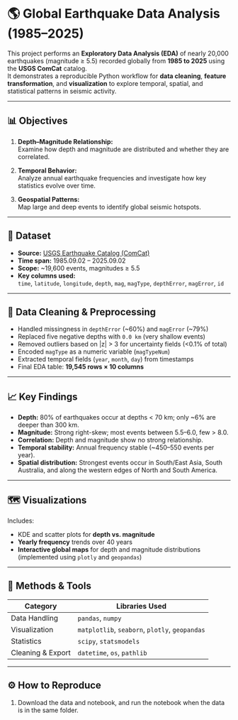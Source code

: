 # 🌎 Global Earthquake Data Analysis (1985–2025)
This project performs an **Exploratory Data Analysis (EDA)** of nearly 20,000 earthquakes (magnitude ≥ 5.5) recorded globally from **1985 to 2025** using the **USGS ComCat** catalog.  
It demonstrates a reproducible Python workflow for **data cleaning**, **feature transformation**, and **visualization** to explore temporal, spatial, and statistical patterns in seismic activity.

---

## 📊 Objectives
1. **Depth–Magnitude Relationship:**  
   Examine how depth and magnitude are distributed and whether they are correlated.

2. **Temporal Behavior:**  
   Analyze annual earthquake frequencies and investigate how key statistics evolve over time.

3. **Geospatial Patterns:**  
   Map large and deep events to identify global seismic hotspots.

---

## 🧩 Dataset
- **Source:** [USGS Earthquake Catalog (ComCat)](https://earthquake.usgs.gov/data/comcat/)
- **Time span:** 1985.09.02 – 2025.09.02  
- **Scope:** ~19,600 events, magnitudes ≥ 5.5  
- **Key columns used:**  
  `time`, `latitude`, `longitude`, `depth`, `mag`, `magType`, `depthError`, `magError`, `id`

---

## 🧹 Data Cleaning & Preprocessing
- Handled missingness in `depthError` (~60%) and `magError` (~79%)  
- Replaced five negative depths with `0.0 km` (very shallow events)  
- Removed outliers based on |z| > 3 for uncertainty fields (<0.1% of total)  
- Encoded `magType` as a numeric variable (`magTypeNum`)  
- Extracted temporal fields (`year`, `month`, `day`) from timestamps  
- Final EDA table: **19,545 rows × 10 columns**

---

## 📈 Key Findings
- **Depth:** 80% of earthquakes occur at depths < 70 km; only ~6% are deeper than 300 km.  
- **Magnitude:** Strong right-skew; most events between 5.5–6.0, few > 8.0.  
- **Correlation:** Depth and magnitude show no strong relationship.  
- **Temporal stability:** Annual frequency stable (~450–550 events per year).  
- **Spatial distribution:** Strongest events occur in South/East Asia, South Australia, and along the western edges of North and South America.

---

## 🗺️ Visualizations
Includes:
- KDE and scatter plots for **depth vs. magnitude**  
- **Yearly frequency** trends over 40 years  
- **Interactive global maps** for depth and magnitude distributions  
  (implemented using `plotly` and `geopandas`)

---

## 🧠 Methods & Tools
| Category | Libraries Used |
|-----------|----------------|
| Data Handling | `pandas`, `numpy` |
| Visualization | `matplotlib`, `seaborn`, `plotly`, `geopandas` |
| Statistics | `scipy`, `statsmodels` |
| Cleaning & Export | `datetime`, `os`, `pathlib` |

---

## ⚙️ How to Reproduce
1. Download the data and notebook, and run the notebook when the data is in the same folder.
